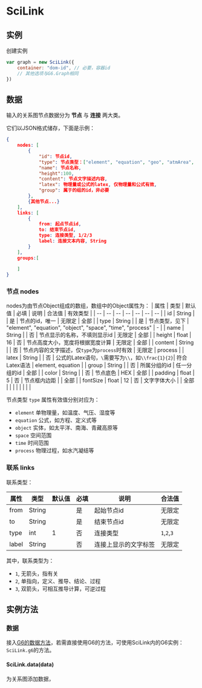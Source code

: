 # SciLink

## 实例
创建实例
```js
var graph = new SciLink({
    container: "dom-id", // 必要，容器id
    // 其他选项与G6.Graph相同
})
```
## 数据
输入的关系图节点数据分为 **节点** 与 **连接** 两大类。

它们以JSON格式储存，下面是示例：
```json
{
    nodes: [
        {
            "id": 节点id,
            "type": 节点类型：["element", "equation", "geo", "atmArea", "progress"],
            "name": 节点名称,
            "height":100,
            "content": 节点文字描述内容,
            "latex": 物理量或公式的latex, 仅物理量和公式有效,
            "group": 属于的组的id，非必要
        },
        {其他节点...}
    ],
    links: [
        {
            from: 起点节点id,
            to: 结束节点id,
            type: 连接类型, 1/2/3
            label: 连接文本内容, String
        }
    ],
    groups:[
        
    ]
}
```
### 节点 nodes
nodes为由节点Object组成的数组，数组中的Object属性为：
| 属性 | 类型 | 默认值 | 必填 | 说明 | 合法值 |  有效类型  |
| -- | -- | -- | -- | -- | -- | -- |
| id | String |  | 是 | 节点的id，唯一 | 无限定 | 全部 |
| type | String |  | 是 | 节点类型，见下 | "element", "equation", "object", "space", "time", "process" | - |
| name | String |  | 否 | 节点显示的名称，不填则显示id | 无限定 | 全部 |
| height | float | 16 | 否 | 节点高度大小，宽度将根据宽度计算 | 无限定 | 全部 |
| content | String |  | 否 | 节点内容的文字描述，仅`type`为`process`时有效 | 无限定 | process |
| latex | String |  | 否 | 公式的Latex语句，`\`需要写为`\\`，如`\\frac{1}{2}`| 符合Latex语法 | element, equation |
| group | String |  | 否 | 所属分组的id | 任一分组的id | 全部 |
| color | String |  | 否 | 节点底色 | HEX | 全部 |
| padding | float | 5 | 否 | 节点框内边距 |  | 全部 |
| fontSize | float | 12 | 否 | 文字字体大小 |  | 全部 |
|  |  |  |  |  |  |


节点类型 `type` 属性有效值分别对应为：
 - `element` 单物理量，如温度、气压、湿度等
 - `equation` 公式，如方程、定义式等
 - `object` 实体，如太平洋、南海、青藏高原等
 - `space` 空间范围
 - `time` 时间范围
 - `process` 物理过程，如水汽凝结等

### 联系 links
联系类型：

| 属性 | 类型 | 默认值 | 必填 | 说明 | 合法值 |
| -- | -- | -- | -- | -- | -- |
| from | String |  | 是 | 起始节点id | 无限定 |
| to | String |  | 是 | 结束节点id | 无限定 |
| type | int | 1 | 否 | 连接类型 | `1`,`2`,`3` |
| label | String |  | 否 | 连接上显示的文字标签 | 无限定 |

其中，联系类型为：
 - `1`, 无箭头，指有关
 - `2`, 单指向，定义、推导、结论、过程
 - `3`, 双箭头，可相互推导计算，可逆过程


## 实例方法

### 数据
接入[G6的数据方法](https://antv-g6.gitee.io/zh/docs/api/graphFunc/data)，若需直接使用G6的方法，可使用SciLink内的G6实例：`SciLink.g6`的方法。


#### SciLink.data(data)
为关系图添加数据，
